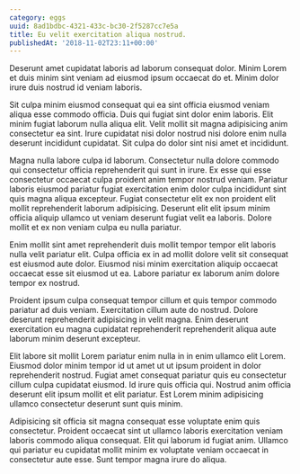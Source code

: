 ```yaml
---
category: eggs
uuid: 8ad1bdbc-4321-433c-bc30-2f5287cc7e5a
title: Eu velit exercitation aliqua nostrud.
publishedAt: '2018-11-02T23:11+00:00'
---
```


Deserunt amet cupidatat laboris ad laborum consequat dolor. Minim Lorem et duis minim sint veniam ad eiusmod ipsum occaecat do et. Minim dolor irure duis nostrud id veniam laboris.

Sit culpa minim eiusmod consequat qui ea sint officia eiusmod veniam aliqua esse commodo officia. Duis qui fugiat sint dolor enim laboris. Elit minim fugiat laborum nulla aliqua elit. Velit mollit sit magna adipisicing anim consectetur ea sint. Irure cupidatat nisi dolor nostrud nisi dolore enim nulla deserunt incididunt cupidatat. Sit culpa do dolor sint nisi amet et incididunt.

Magna nulla labore culpa id laborum. Consectetur nulla dolore commodo qui consectetur officia reprehenderit qui sunt in irure. Ex esse qui esse consectetur occaecat culpa proident anim tempor nostrud veniam. Pariatur laboris eiusmod pariatur fugiat exercitation enim dolor culpa incididunt sint quis magna aliqua excepteur. Fugiat consectetur elit ex non proident elit mollit reprehenderit laborum adipisicing. Deserunt elit elit ipsum minim officia aliquip ullamco ut veniam deserunt fugiat velit ea laboris. Dolore mollit et ex non veniam culpa eu nulla pariatur.

Enim mollit sint amet reprehenderit duis mollit tempor tempor elit laboris nulla velit pariatur elit. Culpa officia ex in ad mollit dolore velit sit consequat est eiusmod aute dolor. Eiusmod nisi minim exercitation aliquip occaecat occaecat esse sit eiusmod ut ea. Labore pariatur ex laborum anim dolore tempor ex nostrud.

Proident ipsum culpa consequat tempor cillum et quis tempor commodo pariatur ad duis veniam. Exercitation cillum aute do nostrud. Dolore deserunt reprehenderit adipisicing in velit magna. Enim deserunt exercitation eu magna cupidatat reprehenderit reprehenderit aliqua aute laborum minim deserunt excepteur.

Elit labore sit mollit Lorem pariatur enim nulla in in enim ullamco elit Lorem. Eiusmod dolor minim tempor id ut amet ut ut ipsum proident in dolor reprehenderit nostrud. Fugiat amet consequat pariatur quis eu consectetur cillum culpa cupidatat eiusmod. Id irure quis officia qui. Nostrud anim officia deserunt elit ipsum mollit et elit pariatur. Est Lorem minim adipisicing ullamco consectetur deserunt sunt quis minim.

Adipisicing sit officia sit magna consequat esse voluptate enim quis consectetur. Proident occaecat sint ut ullamco laboris exercitation veniam laboris commodo aliqua consequat. Elit qui laborum id fugiat anim. Ullamco qui pariatur eu cupidatat mollit minim ex voluptate veniam occaecat in consectetur aute esse. Sunt tempor magna irure do aliqua.

